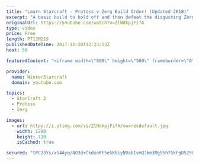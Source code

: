 ```yaml
---
title: "Learn Starcraft - Protoss v Zerg Build Order! (Updated 2018)"
excerpt: "A basic build to hold off and then defeat the disgusting Zerg! Meant for lower level players who have little direction, not for high level players looking for the dankest meta :) -- Watch live at https://www.twitch.tv/wintergaming"
originalUrl: https://youtube.com/watch?v=ZlNdkpjFifA
type: video
price: Free
length: PT13M21S
publishedDateTime: 2017-11-20T12:23:53Z
heat: 50

featuredContent: "<iframe width=\"800\" height=\"500\" frameborder=\"0\" src=\"https://www.youtube.com/embed/ZlNdkpjFifA\" allow=\"accelerometer; autoplay; encrypted-media; gyroscope; picture-in-picture\" allowfullscreen></iframe>"

provider:
  name: WinterStarcraft
  domain: youtube.com

topics:
  - StarCraft 2
  - Protoss
  - Zerg

images:
  - url: https://i.ytimg.com/vi/ZlNdkpjFifA/maxresdefault.jpg
    width: 1280
    height: 720
    isCached: true

secured: "tPC23Ys/xS4Ayq/NO3d+CkdxnKF5eGK8iyN0abIvmQJkm3Mg95h7SkFgD529C+hsTHMrOrKY0c8gDnU5gS4lGFkKxA2Bu4rRktcDXo0tayZJ/oIi0R45HZ5IkuxCgfk69kewZ5YGzwSpcH7/kRWWhOn/FlBBYiI6F32tus4LJv1C+ylpF0ux5LXrJVeZCIQYtdMMmqGDrItlJpBBmvhJkcQB/fQtMu7UTiE/i5dpMkJtLy2HeVgoRET8loFZOzF3z9N3D+vNXGktmbkkHDjGj4gPqI/94hgTGvmkylvKvRzEoSJHyPidj/6n48I0lLgABtoHZuI5lJXj93uOA2HdsQz7Z9vSCcSjhh491Zp/PU8MeNkzE06VkyaPXhTdGIO0Q391p++HcSwFTVyCVo1TWtL4WHf7Alyq1kVYfl8736s=;mdDoBh5urkG7oX+Bg6Gj1A=="
---
```


